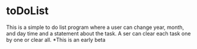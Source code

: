# toDoList

This is a simple to do list program where a user can change year, month, and day time
and a statement about the task. A ser can clear each task one by one or clear all. 
*This is an early beta 
